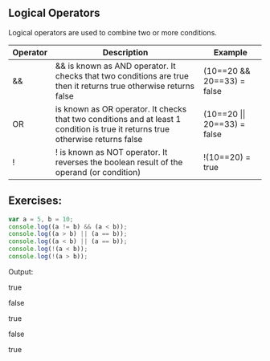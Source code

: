 ## Logical Operators

Logical operators are used to combine two or more conditions.


| Operator | Description | Example |
| -------- | ---------- | ---------- |
| && | && is known as AND operator.  It checks that two conditions are true then it returns true otherwise returns false | (10==20 && 20==33) = false |
| OR | is known as OR operator.  It checks that two conditions and at least 1 condition is true it returns true otherwise returns false |  (10==20 \|\| 20==33) = false|
| ! | ! is known as NOT operator. It reverses the boolean result of the operand (or condition) | !(10==20) = true |

## Exercises:
 
```js
var a = 5, b = 10;
console.log((a != b) && (a < b));
console.log((a > b) || (a == b));
console.log((a < b) || (a == b));
console.log(!(a < b));
console.log(!(a > b));
```
 
Output:

true

false

true

false

true
